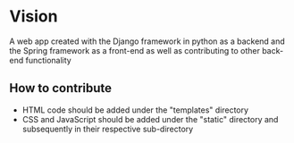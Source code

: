 # Vision

A web app created with the Django framework in python as a backend and the Spring framework as a front-end as well as contributing to other back-end functionality

## How to contribute

* HTML code should be added under the "templates" directory
* CSS and JavaScript should be added under the "static" directory and subsequently in their respective sub-directory